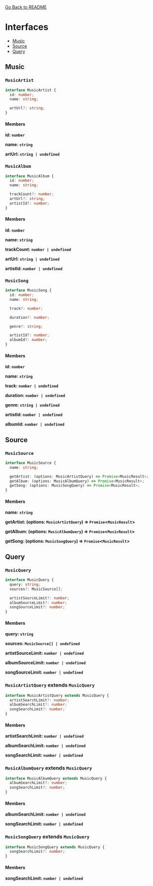 [Go Back to README](../README.md)

# Interfaces

- [Music](#music)
- [Source](#source)
- [Query](#query)

<a name="music">

## **Music**

</a>

### `MusicArtist`

```ts
interface MusicArtist {
  id: number;
  name: string;

  artUrl?: string;
}
```

#### Members

**id: `number`**

**name: `string`**

**artUrl: `string | undefined`**

### `MusicAlbum`

```ts
interface MusicAlbum {
  id: number;
  name: string;

  trackCount?: number;
  artUrl?: string;
  artistId?: number;
}
```

#### Members

**id: `number`**

**name: `string`**

**trackCount: `number | undefined`**

**artUrl: `string | undefined`**

**artistId: `number | undefined`**

### `MusicSong`

```ts
interface MusicSong {
  id: number;
  name: string;

  track?: number;

  duration?: number;

  genre?: string;

  artistId?: number;
  albumId?: number;
}
```

#### Members

**id: `number`**

**name: `string`**

**track: `number | undefined`**

**duration: `number | undefined`**

**genre: `string | undefined`**

**artistId: `number | undefined`**

**albumId: `number | undefined`**

<a name="source">

## **Source**

</a>

### `MusicSource`

```ts
interface MusicSource {
  name: string;

  getArtist: (options: MusicArtistQuery) => Promise<MusicResult>;
  getAlbum: (options: MusicAlbumQuery) => Promise<MusicResult>;
  getSong: (options: MusicSongQuery) => Promise<MusicResult>;
}
```

#### Members

**name: `string`**

**getArtist: (options: `MusicArtistQuery`) => `Promise`<`MusicResult`>**

**getAlbum: (options: `MusicAlbumQuery`) => `Promise`<`MusicResult`>**

**getSong: (options: `MusicSongQuery`) => `Promise`<`MusicResult`>**

<a name="query">

## **Query**

</a>

### `MusicQuery`

```ts
interface MusicQuery {
  query: string;
  sources?: MusicSource[];

  artistSourceLimit?: number;
  albumSourceLimit?: number;
  songSourceLimit?: number;
}
```

#### Members

**query: `string`**

**sources: `MusicSource[] | undefined`**

**artistSourceLimit: `number | undefined`**

**albumSourceLimit: `number | undefined`**

**songSourceLimit: `number | undefined`**

### `MusicArtistQuery` **extends** `MusicQuery`

```ts
interface MusicArtistQuery extends MusicQuery {
  artistSearchLimit?: number;
  albumSearchLimit?: number;
  songSearchLimit?: number;
}
```

#### Members

**artistSearchLimit: `number | undefined`**

**albumSearchLimit: `number | undefined`**

**songSearchLimit: `number | undefined`**

### `MusicAlbumQuery` **extends** `MusicQuery`

```ts
interface MusicAlbumQuery extends MusicQuery {
  albumSearchLimit?: number;
  songSearchLimit?: number;
}
```

#### Members

**albumSearchLimit: `number | undefined`**

**songSearchLimit: `number | undefined`**

### `MusicSongQuery` **extends** `MusicQuery`

```ts
interface MusicSongQuery extends MusicQuery {
  songSearchLimit?: number;
}
```

#### Members

**songSearchLimit: `number | undefined`**
